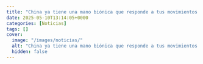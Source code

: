 ```yaml
---
title: "China ya tiene una mano biónica que responde a tus movimientos sin necesidad de cirugía"
date: 2025-05-10T13:14:05+0000
categories: [Noticias]
tags: []
cover:
  image: "/images/noticias/"
  alt: "China ya tiene una mano biónica que responde a tus movimientos sin necesidad de cirugía"
  hidden: false
---
```



